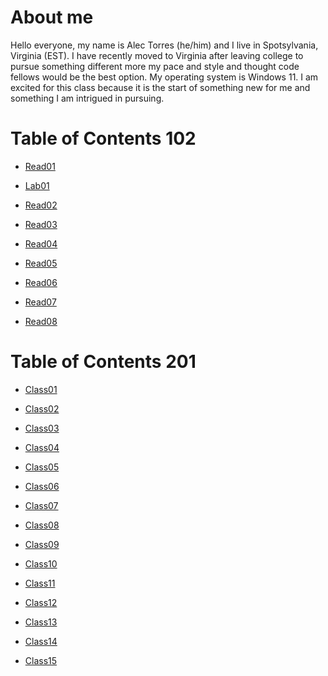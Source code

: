 # About me

<p>Hello everyone, my name is Alec Torres (he/him) and I live in Spotsylvania, Virginia (EST). I have recently moved to Virginia after leaving college to pursue something different more my pace and style and thought code fellows would be the best option. My operating system is Windows 11. I am excited for this class because it is the start of something new for me and something I am intrigued in pursuing. </p>

# Table of Contents 102

* [Read01](https://atorresla24.github.io/reading-notes1/)

- [Lab01](https://atorresla24.github.io/reading-notes-/)

* [Read02](https://atorresla24.github.io/reading-notes/)

* [Read03](https://atorresla24.github.io/reading-notes3/)

* [Read04](https://atorresla24.github.io/reading-notes4/)

* [Read05](https://atorresla24.github.io/reading-notes5/)

* [Read06](https://atorresla24.github.io/reading-notes6/)

* [Read07](https://atorresla24.github.io/reading-notes7/)

* [Read08](https://atorresla24.github.io/reading-notes8/)

# Table of Contents 201

* [Class01](https://atorresla24.github.io/reading-notes201.1/)

* [Class02](https://atorresla24.github.io/reading-notes201.2/)

* [Class03]()

* [Class04]()

* [Class05]()

* [Class06]()

* [Class07]()

* [Class08]()

* [Class09]()

* [Class10]()

* [Class11]()

* [Class12]()

* [Class13]()

* [Class14]()

* [Class15]()
